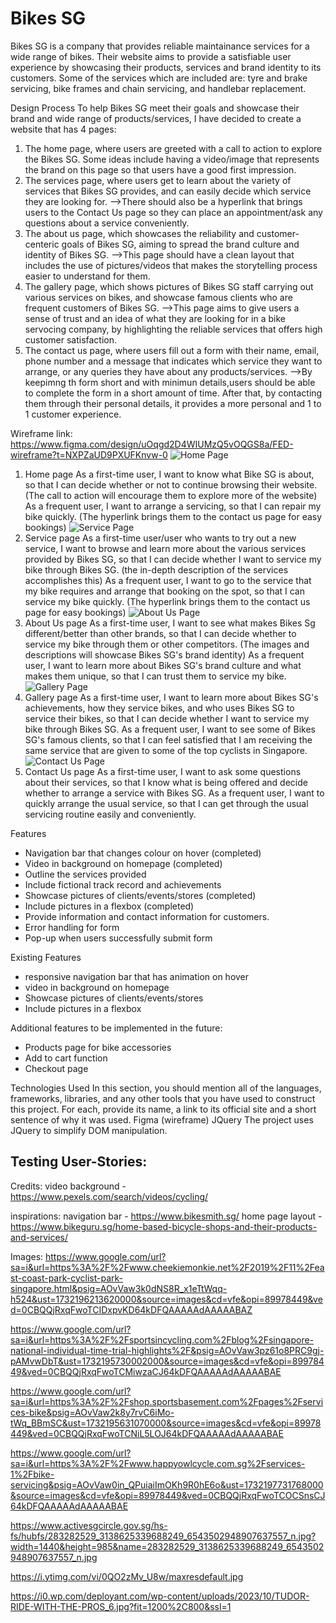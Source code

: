 # Bikes SG
Bikes SG is a company that provides reliable maintainance services for a wide range of bikes. Their website aims to provide
a satisfiable user experience by showcasing their products, services and brand identity to its customers. Some of the 
services which are included are: tyre and brake servicing, bike frames and chain servicing, and handlebar replacement. 

Design Process
To help Bikes SG meet their goals and showcase their brand and wide range of products/services, I have decided to create a
website that has 4 pages:
1. The home page, where users are greeted with a call to action to explore the Bikes SG.
Some ideas include having a video/image that represents the brand on this page so that users have a good first impression.
2. The services page, where users get to learn about the variety of services that Bikes SG provides, and can easily decide 
which service they are looking for. 
-->There should also be a hyperlink that brings users to the Contact Us page so they can place an appointment/ask any 
questions about a service conveniently.
3. The about us page, which showcases the reliability and customer-centeric goals of Bikes SG, aiming to spread the brand 
culture and identity of Bikes SG. 
-->This page should have a clean layout that includes the use of pictures/videos that makes
the storytelling process easier to understand for them.
4. The gallery page, which shows pictures of Bikes SG staff carrying out various services on bikes, and showcase famous 
clients who are frequent customers of Bikes SG.
-->This page aims to give users a sense of trust and an idea of what they are looking for in a bike servocing company, by
highlighting the reliable services that offers high customer satisfaction.
5. The contact us page, where users fill out a form with their name, email, phone number and a message that indicates which
service they want to arrange, or any queries they have about any products/services.
-->By keepimng th form short and with minimun details,users should be able to complete the form in a short amount of time.
After that, by contacting them through their personal details, it provides a more personal and 1 to 1 customer experience.

Wireframe
link: https://www.figma.com/design/uOqgd2D4WIUMzQ5vOQGS8a/FED-wireframe?t=NXPZaUD9PXUFKnvw-0
![Home Page](image.png)
1. Home page
As a first-time user, I want to know what Bike SG is about, so that I can decide whether or not to continue browsing their 
website. (The call to action will encourage them to explore more of the website)
As a frequent user, I want to arrange a servicing, so that I can repair my bike quickly. (The hyperlink brings them to the
contact us page for easy bookings)
![Service Page](image-1.png)
2. Service page
As a first-time user/user who wants to try out a new service, I want to browse and learn more about the various services 
provided by Bikes SG, so that I can decide whether I want to service my bike through Bikes SG. (the in-depth description of 
the services accomplishes this)
As a frequent user, I want to go to the service that my bike requires and arrange that booking on the spot, so that I can 
service my bike quickly. (The hyperlink brings them to the contact us page for easy bookings)
![About Us Page](image-3.png)
3. About Us page
As a first-time user, I want to see what makes Bikes Sg different/better than other brands, so that I can decide whether to
service my bike through them or other competitors. (The images and descriptions will showcase Bikes SG's brand identity)
As a frequent user, I want to learn more about Bikes SG's brand culture and what makes them unique, so that I can trust 
them to service my bike. 
![Gallery Page](image-4.png)
4. Gallery page
As a first-time user, I want to learn more about Bikes SG's achievements, how they service bikes, and who uses Bikes SG to
service their bikes, so that I can decide whether I want to service my bike through Bikes SG. 
As a frequent user, I want to see some of Bikes SG's famous clients, so that I can feel satisfied that I am receiving the 
same service that are given to some of the top cyclists in Singapore.
![Contact Us Page](image-6.png)
5. Contact Us page
As a first-time user, I want to ask some questions about their services, so that I know what is being offered and decide 
whether to arrange a service with Bikes SG.
As a frequent user, I want to quickly arrange the usual service, so that I can get through the usual servicing routine
easily and conveniently.

Features
- Navigation bar that changes colour on hover (completed)
- Video in background on homepage (completed)
- Outline the services provided
- Include fictional track record and achievements
- Showcase pictures of clients/events/stores (completed)
- Include pictures in a flexbox (completed)
- Provide information and contact information for customers.
- Error handling for form
- Pop-up when users successfully submit form

Existing Features
- responsive navigation bar that has animation on hover
- video in background on homepage
- Showcase pictures of clients/events/stores
- Include pictures in a flexbox 

Additional features to be implemented in the future:
- Products page for bike accessories 
- Add to cart function 
- Checkout page 


Technologies Used
In this section, you should mention all of the languages, frameworks, libraries, and any other tools that you have used to construct this project. For each, provide its name, a link to its official site and a short sentence of why it was used.
Figma (wireframe)
JQuery
The project uses JQuery to simplify DOM manipulation.

Testing User-Stories:
-

Credits:
video background - https://www.pexels.com/search/videos/cycling/

inspirations:
navigation bar - https://www.bikesmith.sg/
home page layout - https://www.bikeguru.sg/home-based-bicycle-shops-and-their-products-and-services/

Images:
https://www.google.com/url?sa=i&url=https%3A%2F%2Fwww.cheekiemonkie.net%2F2019%2F11%2Feast-coast-park-cyclist-park-singapore.html&psig=AOvVaw3k0dNS8R_x1eTtWqq-h524&ust=1732196213620000&source=images&cd=vfe&opi=89978449&ved=0CBQQjRxqFwoTCIDxpvKD64kDFQAAAAAdAAAAABAZ

https://www.google.com/url?sa=i&url=https%3A%2F%2Fsportsincycling.com%2Fblog%2Fsingapore-national-individual-time-trial-highlights%2F&psig=AOvVaw3pz61o8PRC9gj-pAMvwDbT&ust=1732195730002000&source=images&cd=vfe&opi=89978449&ved=0CBQQjRxqFwoTCMiwzaCJ64kDFQAAAAAdAAAAABAE

https://www.google.com/url?sa=i&url=https%3A%2F%2Fshop.sportsbasement.com%2Fpages%2Fservices-bike&psig=AOvVaw2k8y7rvC6iMo-tWq_BBmSC&ust=1732195631070000&source=images&cd=vfe&opi=89978449&ved=0CBQQjRxqFwoTCNiL5LOJ64kDFQAAAAAdAAAAABAE

https://www.google.com/url?sa=i&url=https%3A%2F%2Fwww.happyowlcycle.com.sg%2Fservices-1%2Fbike-servicing&psig=AOvVaw0in_QPuiaiImOKh9R0hE6o&ust=1732197731768000&source=images&cd=vfe&opi=89978449&ved=0CBQQjRxqFwoTCOCSnsCJ64kDFQAAAAAdAAAAABAE

https://www.activesgcircle.gov.sg/hs-fs/hubfs/283282529_3138625339688249_6543502948907637557_n.jpg?width=1440&height=985&name=283282529_3138625339688249_6543502948907637557_n.jpg

https://i.ytimg.com/vi/0QO2zMv_U8w/maxresdefault.jpg

https://i0.wp.com/deployant.com/wp-content/uploads/2023/10/TUDOR-RIDE-WITH-THE-PROS_6.jpg?fit=1200%2C800&ssl=1
